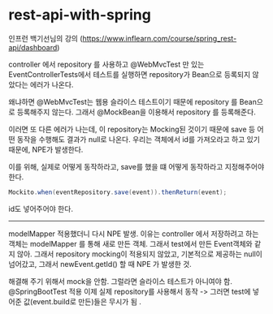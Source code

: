 # rest-api-with-spring
인프런 백기선님의 강의 (https://www.inflearn.com/course/spring_rest-api/dashboard)

controller 에서 repository 를 사용하고 
@WebMvcTest 만 있는 EventControllerTests에서 테스트를 실행하면 repository가 Bean으로 등록되지 않았다는 에러가 나온다.  

왜냐하면 @WebMvcTest는 웹용 슬라이스 테스트이기 때문에 repository 를 Bean으로 등록해주지 않는다. 
그래서 @MockBean을 이용해서 repository 를 등록해준다. 

이러면 또 다른 에러가 나는데, 이 repository는 Mocking된 것이기 때문에 save 등 어떤 동작을 수행해도 결과가 null로 나온다. 
우리는 객체에서 id를 가져오라고 하고 있기 때문에, NPE가 발생한다.

이를 위해, 실제로 어떻게 동작하라고, save를 했을 떄 어떻게 동작하라고 지정해주어야 한다. 
```java
Mockito.when(eventRepository.save(event)).thenReturn(event);
```
id도 넣어주어야 한다. 

---

modelMapper 적용했더니 다시 NPE 발생.
이유는 controller 에서 저장하려고 하는 객체는 modelMapper 를 통해 새로 만든 객체. 
그래서 test에서 만든 Event객체와 같지 않아. 그래서 repository mocking이 적용되지 않았고, 기본적으로 제공하는 null이 넘어갔고, 그래서 newEvent.getId() 할 때 NPE 가 발생한 것.

해결해 주기 위해서 mock을 안함. 그럴라면 슬라이스 테스트가 아니여야 함. @SpringBootTest 적용
이제 실제 repository를 사용해서 동작 -> 그러면 test에 넣어준 값(event.build로 만든)들은 무시가 됨 .
